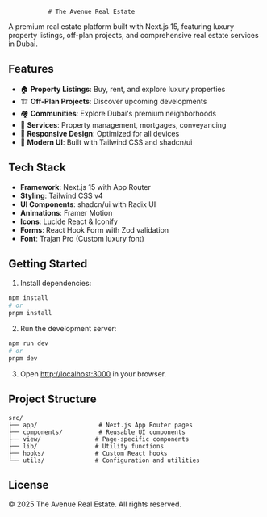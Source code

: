                # The Avenue Real Estate

A premium real estate platform built with Next.js 15, featuring luxury property listings, off-plan projects, and comprehensive real estate services in Dubai.

## Features

- 🏠 **Property Listings**: Buy, rent, and explore luxury properties
- 🏗️ **Off-Plan Projects**: Discover upcoming developments
- 🏘️ **Communities**: Explore Dubai's premium neighborhoods
- 💼 **Services**: Property management, mortgages, conveyancing
- 📱 **Responsive Design**: Optimized for all devices
- 🎨 **Modern UI**: Built with Tailwind CSS and shadcn/ui

## Tech Stack

- **Framework**: Next.js 15 with App Router
- **Styling**: Tailwind CSS v4
- **UI Components**: shadcn/ui with Radix UI
- **Animations**: Framer Motion
- **Icons**: Lucide React & Iconify
- **Forms**: React Hook Form with Zod validation
- **Font**: Trajan Pro (Custom luxury font)

## Getting Started

1. Install dependencies:
```bash
npm install
# or
pnpm install
```

2. Run the development server:
```bash
npm run dev
# or
pnpm dev
```

3. Open [http://localhost:3000](http://localhost:3000) in your browser.

## Project Structure

```
src/
├── app/                 # Next.js App Router pages
├── components/          # Reusable UI components
├── view/               # Page-specific components
├── lib/                # Utility functions
├── hooks/              # Custom React hooks
└── utils/              # Configuration and utilities
```

## License

© 2025 The Avenue Real Estate. All rights reserved.
